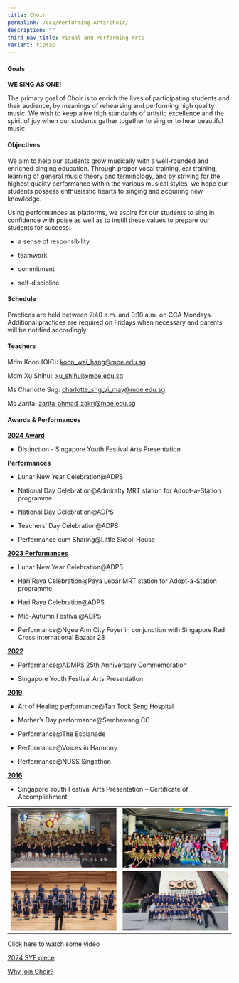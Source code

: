 ```yaml
---
title: Choir
permalink: /cca/Performing-Arts/choir/
description: ""
third_nav_title: Visual and Performing Arts
variant: tiptap
---
```

<h4>Goals</h4>
<p><strong>WE SING AS ONE!</strong>
</p>
<p>The primary goal of Choir is to enrich the lives of participating students
and their audience, by meanings of rehearsing and performing high quality
music. We wish to keep alive high standards of artistic excellence and
the spirit of joy when our students gather together to sing or to hear
beautiful music.</p>
<p></p>
<h4>Objectives</h4>
<p>We aim to help our students grow musically with a well-rounded and enriched
singing education. Through proper vocal training, ear training, learning
of general music theory and terminology, and by striving for the highest
quality performance within the various musical styles, we hope our students
possess enthusiastic hearts to singing and acquiring new knowledge.</p>
<p>Using performances as platforms, we aspire for our students to sing in
confidence with poise as well as to instill these values to prepare our
students for success:</p>
<ul data-tight="true" class="tight">
<li>
<p>a sense of responsibility</p>
</li>
<li>
<p>teamwork</p>
</li>
<li>
<p>commitment</p>
</li>
<li>
<p>self-discipline</p>
</li>
</ul>
<p></p>
<h4>Schedule</h4>
<p>Practices are held between 7:40 a.m. and 9:10 a.m. on CCA Mondays. Additional
practices are required on Fridays when necessary and parents will be notified
accordingly.</p>
<p></p>
<h4>Teachers</h4>
<p>Mdm Koon (OIC): <a href="mailto:koon_wai_hang@moe.edu.sg" rel="noopener noreferrer nofollow" target="_blank">koon_wai_hang@moe.edu.sg</a>
</p>
<p>Mdm Xu Shihui: <a href="mailto:xu_shihui@moe.edu.sg" rel="noopener noreferrer nofollow" target="_blank">xu_shihui@moe.edu.sg</a>
</p>
<p>Ms Charlotte Sng: <a href="mailto:charlotte_sng_yi_may@moe.edu.sg" rel="noopener noreferrer nofollow" target="_blank">charlotte_sng_yi_may@moe.edu.sg</a>
</p>
<p>Ms Zarita: <a href="mailto:zarita_ahmad_zakri@moe.edu.sg" rel="noopener noreferrer nofollow" target="_blank">zarita_ahmad_zakri@moe.edu.sg</a>
</p>
<p></p>
<h4>Awards &amp; Performances</h4>
<p><strong><u>2024 Award</u></strong>
</p>
<ul data-tight="true" class="tight">
<li>
<p>Distinction - Singapore Youth Festival Arts Presentation</p>
</li>
</ul>
<p><strong>Performances</strong>
</p>
<ul data-tight="true" class="tight">
<li>
<p>Lunar New Year Celebration@ADPS</p>
</li>
<li>
<p>National Day Celebration@Admiralty MRT station for Adopt-a-Station programme</p>
</li>
<li>
<p>National Day Celebration@ADPS</p>
</li>
<li>
<p>Teachers’ Day Celebration@ADPS</p>
</li>
<li>
<p>Performance cum Sharing@Little Skool-House</p>
</li>
</ul>
<p><strong><u>2023 Performances</u></strong>
</p>
<ul data-tight="true" class="tight">
<li>
<p>Lunar New Year Celebration@ADPS</p>
</li>
<li>
<p>Hari Raya Celebration@Paya Lebar MRT station for Adopt-a-Station programme</p>
</li>
<li>
<p>Hari Raya Celebration@ADPS</p>
</li>
<li>
<p>Mid-Autumn Festival@ADPS</p>
</li>
<li>
<p>Performance@Ngee Ann City Foyer in conjunction with Singapore Red Cross
International Bazaar 23</p>
</li>
</ul>
<p><strong><u>2022</u></strong>
</p>
<ul data-tight="true" class="tight">
<li>
<p>Performance@ADMPS 25th Anniversary Commemoration</p>
</li>
<li>
<p>Singapore Youth Festival Arts Presentation</p>
</li>
</ul>
<p><strong><u>2019</u></strong>
</p>
<ul data-tight="true" class="tight">
<li>
<p>Art of Healing performance@Tan Tock Seng Hospital</p>
</li>
<li>
<p>Mother’s Day performance@Sembawang CC</p>
</li>
<li>
<p>Performance@The Esplanade</p>
</li>
<li>
<p>Performance@Voices in Harmony</p>
</li>
<li>
<p>Performance@NUSS Singathon</p>
</li>
</ul>
<p><strong><u>2016</u></strong>
</p>
<ul data-tight="true" class="tight">
<li>
<p>Singapore Youth Festival Arts Presentation – Certificate of Accomplishment</p>
</li>
</ul>
<table style="minWidth: 50px">
<colgroup>
<col>
<col>
</colgroup>
<tbody>
<tr>
<td rowspan="1" colspan="1">
<div class="isomer-image-wrapper">
<img style="width: 100%" height="auto" width="100%" alt="" src="/images/CCA/Choir/Choir_school_website4.jpg">
</div>
</td>
<td rowspan="1" colspan="1">
<div class="isomer-image-wrapper">
<img style="width: 100%" height="auto" width="100%" alt="" src="/images/CCA/Choir/Choir_school_website3.jpg">
</div>
</td>
</tr>
<tr>
<td rowspan="1" colspan="1">
<div class="isomer-image-wrapper">
<img style="width: 100%" height="auto" width="100%" alt="" src="/images/CCA/Choir/Choir_school_website2.jpg">
</div>
</td>
<td rowspan="1" colspan="1">
<div class="isomer-image-wrapper">
<img style="width: 100%" height="auto" width="100%" alt="" src="/images/CCA/Choir/Choir_school_website_updates.jpg">
</div>
</td>
</tr>
</tbody>
</table>
<p>Click here to watch some video</p>
<p><a href="https://drive.google.com/file/d/14CTrwKj4RqdeZio73_2PTFJ5jaMLw2Lf/view?usp=sharing" rel="noopener nofollow" target="_blank">2024 SYF piece</a>
</p>
<p><a href="https://drive.google.com/file/d/1YVL9icSzE9OcYN7osh6rhcRVGAuwz_SM/view?usp=sharing" rel="noopener nofollow" target="_blank">Why join Choir?</a>
</p>
<p></p>